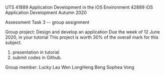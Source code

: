 UTS 
41889 Application Development in the iOS Environment
42889 iOS Application Development
Autumn 2020

Assessment Task 3 -- group assignment

Group project: Design and develop an application
Due the week of 12 June 2020, in your tutorial
This project is worth 30% of the overall mark for this subject.

1. presentation in tutorial
2. submit codes in Github.




Group member:
Lucky Lau 
Wen LongHeng 
Beng Sophea Vong 

